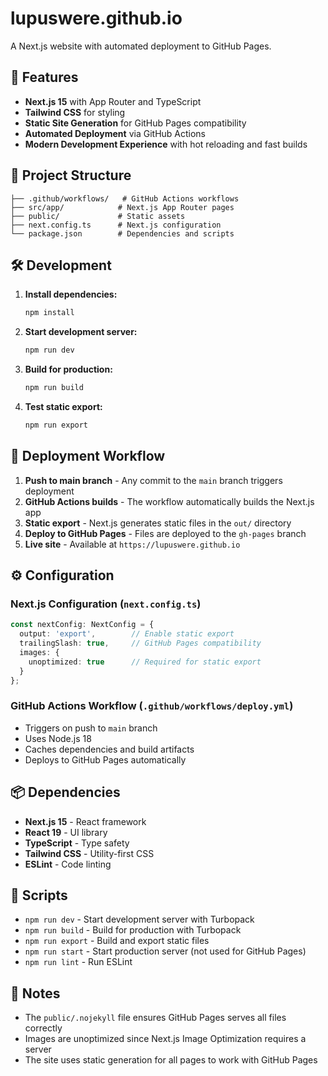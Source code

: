 # lupuswere.github.io

A Next.js website with automated deployment to GitHub Pages.

## 🚀 Features

- **Next.js 15** with App Router and TypeScript
- **Tailwind CSS** for styling
- **Static Site Generation** for GitHub Pages compatibility
- **Automated Deployment** via GitHub Actions
- **Modern Development Experience** with hot reloading and fast builds

## 📁 Project Structure

```
├── .github/workflows/   # GitHub Actions workflows
├── src/app/            # Next.js App Router pages
├── public/             # Static assets
├── next.config.ts      # Next.js configuration
└── package.json        # Dependencies and scripts
```

## 🛠️ Development

1. **Install dependencies:**
   ```bash
   npm install
   ```

2. **Start development server:**
   ```bash
   npm run dev
   ```

3. **Build for production:**
   ```bash
   npm run build
   ```

4. **Test static export:**
   ```bash
   npm run export
   ```

## 🚦 Deployment Workflow

1. **Push to main branch** - Any commit to the `main` branch triggers deployment
2. **GitHub Actions builds** - The workflow automatically builds the Next.js app
3. **Static export** - Next.js generates static files in the `out/` directory
4. **Deploy to GitHub Pages** - Files are deployed to the `gh-pages` branch
5. **Live site** - Available at `https://lupuswere.github.io`

## ⚙️ Configuration

### Next.js Configuration (`next.config.ts`)
```typescript
const nextConfig: NextConfig = {
  output: 'export',        // Enable static export
  trailingSlash: true,     // GitHub Pages compatibility
  images: {
    unoptimized: true      // Required for static export
  }
};
```

### GitHub Actions Workflow (`.github/workflows/deploy.yml`)
- Triggers on push to `main` branch
- Uses Node.js 18
- Caches dependencies and build artifacts
- Deploys to GitHub Pages automatically

## 📦 Dependencies

- **Next.js 15** - React framework
- **React 19** - UI library
- **TypeScript** - Type safety
- **Tailwind CSS** - Utility-first CSS
- **ESLint** - Code linting

## 🔧 Scripts

- `npm run dev` - Start development server with Turbopack
- `npm run build` - Build for production with Turbopack
- `npm run export` - Build and export static files
- `npm run start` - Start production server (not used for GitHub Pages)
- `npm run lint` - Run ESLint

## 📝 Notes

- The `public/.nojekyll` file ensures GitHub Pages serves all files correctly
- Images are unoptimized since Next.js Image Optimization requires a server
- The site uses static generation for all pages to work with GitHub Pages